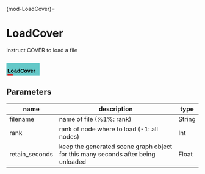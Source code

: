(mod-LoadCover)=

# LoadCover
instruct COVER to load a file

<svg width="62.199999999999996em" height="5.6em" >
<style>.text { font: normal 1.0em sans-serif;}tspan{ font: italic 1.0em sans-serif;}.moduleName{ font: bold 1.0em sans-serif;}</style>
<rect x="0em" y="0.8em" width="6.22em" height="3.0em" rx="0.1em" ry="0.1em" style="fill:#64c8c8ff;" />
<text x="0.2em" y="2.6500000000000004em" class="moduleName" >LoadCover</text><rect x="0.2em" y="2.8em" width="1.0em" height="1.0em" rx="0.0em" ry="0.0em" style="fill:#c81e1eff;" >
<title>grid_out</title></rect>
<rect x="0.7em" y="3.8em" width="0.03333333333333333em" height="1.0em" rx="0.0em" ry="0.0em" style="fill:#000000;" />
<rect x="0.7em" y="4.8em" width="1.0em" height="0.03333333333333333em" rx="0.0em" ry="0.0em" style="fill:#000000;" />
<text x="1.9em" y="4.8999999999999995em" class="text" >empty geometry with attribute triggering loading in COVER<tspan> (grid_out)</tspan></text>
</svg>

## Parameters
|name|description|type|
|-|-|-|
|filename|name of file (%1%: rank)|String|
|rank|rank of node where to load (-1: all nodes)|Int|
|retain_seconds|keep the generated scene graph object for this many seconds after being unloaded|Float|
